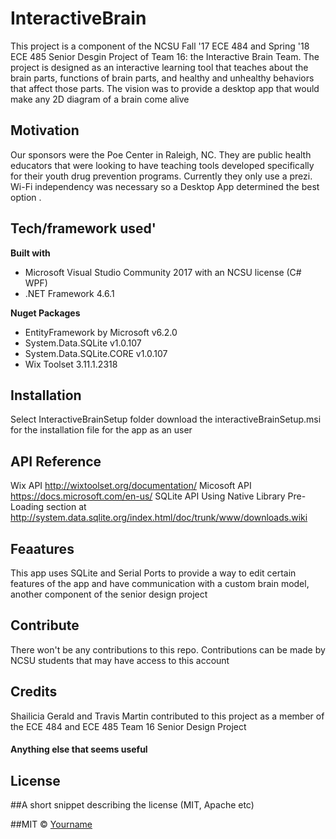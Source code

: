# InteractiveBrain
This project is a component of the NCSU Fall '17 ECE 484 and Spring '18 ECE 485 Senior Desgin Project of Team 16: the Interactive Brain 
Team. The project is designed as an interactive learning tool that teaches about the brain parts, functions of brain parts, and healthy 
and unhealthy behaviors that affect those parts. The vision was to provide a desktop app that would make any 2D diagram of a brain come
alive

## Motivation
Our sponsors were the Poe Center in Raleigh, NC. They are public health educators that were looking to have teaching tools developed 
specifically for their youth drug prevention programs. Currently they only use a prezi. Wi-Fi independency was necessary so a Desktop 
App determined the best option .

## Tech/framework used'
<b>Built with</b>
- Microsoft Visual Studio Community 2017 with an NCSU license (C# WPF)
- .NET Framework 4.6.1 

<b>Nuget Packages</b>
- EntityFramework by Microsoft v6.2.0
- System.Data.SQLite v1.0.107
- System.Data.SQLite.CORE v1.0.107
- Wix Toolset 3.11.1.2318

## Installation
Select InteractiveBrainSetup folder download the interactiveBrainSetup.msi for the installation file for the app as an user

## API Reference
Wix API http://wixtoolset.org/documentation/
Micosoft API https://docs.microsoft.com/en-us/
SQLite API Using Native Library Pre-Loading section at http://system.data.sqlite.org/index.html/doc/trunk/www/downloads.wiki

## Feaatures
This app uses SQLite and Serial Ports to provide a way to edit certain features of the app and have communication with a custom 
brain model, another component of the senior design project

## Contribute
There won't be any contributions to this repo. Contributions can be made by NCSU students that may have access to this account

## Credits
Shailicia Gerald and Travis Martin contributed to this project as a member of the ECE 484 and ECE 485 Team 16 Senior Design Project
#### Anything else that seems useful

## License
##A short snippet describing the license (MIT, Apache etc)

##MIT © [Yourname]()
